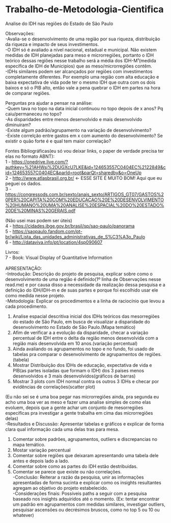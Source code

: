 # Trabalho-de-Metodologia-Cientifica
Analise do IDH nas regiões do Estado de São Paulo

Observações:<br /> 
-Avalia-se o desenvolvimento de uma região por sua riqueza, distribuição da riqueza e impacto de seus investimentos.<br /> 
-O IDH só é avaliado a nível nacional, estadual e municipal. Não existem medidas de IDH planejadas para meso e microrregiões, portanto o IDH teórico dessas regiões nesse trabalho será a média dos IDH-M¹(medida específica de IDH de Municipios) que as meso/microrregiões contêm.<br /> 
-IDHs similares podem ser alcançados por regiões com investimentos completamente diferentes. Por exemplo uma região com alta educação e baixa expectativa de vida pode ter o mesmo IDH que outra com os dois baixos e só o PIB alto, então vale a pena quebrar o IDH em partes na hora de comparar regiões. <br /> 

Perguntas pra ajudar a pensar na análise:<br /> 
-Quem tava no topo na data inicial continuou no topo depois de x anos? Pq caiu/permaneceu no topo?<br /> 
-As disparidades entre menos desenvolvido e mais desenvolvido diminuiram?<br /> 
-Existe algum padrão/agrupamento na variação de desenvolvimento?<br /> 
-Existe correlção entre gastos em x com aumento do desenvolvimento? Se existir o quão forte é e qual tem maior correlação?<br /> 

Fontes Bibliográficas(eu só vou deixar links, o paper de verdade precisa ter elas no formato ABNT):<br /> 
1 - https://onedrive.live.com/?authkey=%21AHWsj%2DUGXcU7LKE&id=124653557C0404EC%2122849&cid=124653557C0404EC&parId=root&parQt=sharedby&o=OneUp <br /> 
2 - http://www.atlasbrasil.org.br/ <- ESSE SITE É MUITO BOM! Aqui que eu peguei os dados.<br /> 
3 -https://congressods.com.br/sexto/anais_sexto/ARTIGOS_GT07/GASTOS%20PER%20CAPITA%20COM%20EDUCACAO%20E%20DESENVOLVIMENTO%20HUMANO%20UMA%20ANALISE%20ESPACIAL%20DO%20ESTADO%20DE%20MINAS%20GERAIS.pdf <br /> 

(Não usei mas podem ser úteis)<br /> 
4 - https://cidades.ibge.gov.br/brasil/sp/sao-paulo/panorama <br /> 
5 - https://saopaulo.fandom.com/pt-br/wiki/Lista_das_unidades_administrativas_de_S%C3%A3o_Paulo <br /> 
6 - http://dataviva.info/pt/location/4sp090607 <br /> 

Livros:<br /> 
7 - Book: Visual Display of Quantitative Information<br /> 
<br /> 
APRESENTAÇÃO:<br /> 
-Introdução: Descrição do projeto de pesquisa, explicar sobre como o desenvolvimento de uma região é definido(1º linha de Observações nesse read.me) e por causa disso a necessidade da realização dessa pesquisa e a definição do IDH/IDH-m e de suas partes e porque foi escolhido usar ele como medida nesse projeto.<br /> 
-Metodologia: Explicar os procedimentos e a linha de raciocínio que levou a cada procedimento.<br /> 
  1. Analise espacial descritiva inicial dos IDHs teóricos das mesorregiões do estado de São Paulo, em busca de visualizar a disparidade do desenvolvimento no Estado de São Paulo.(Mapa temático)<br />  
  2. Afim de verificar a a evolução da disparidade, checar a variação percentual de IDH entre o delta da região menos desenvolvida com a região mais desenvolvida em 10 anos.(variação percentual)<br /> 
  3. Ainda avaliando os agrupamentos no topo e no fundo, foi usado de tabelas pra comparar o desenvolvimento de agrupamentos de regiões.(tabela)<br /> 
  4. Mostrar Distribuição dos IDHs de educação, expectativa de vida e PIB(as partes isoladas que formam o IDH) dos 3 países menos desenvolvidos e 3 mais desenvolvidos(gráficos de barras)<br /> 
  5. Mostrar 3 plots com IDH normal contra os outros 3 IDHs e checar por evidências de correlações(scatter plot)<br /> 

(Eu não sei se é uma boa pegar nas microrregiões ainda, pra segunda eu acho uma boa ver as meso e fazer uma analise simples de como elas evoluem, depois que a gente achar um conjunto de mesorregiões especificas pra investigar a gente trabalha em cima das microrregiões delas)<br /> 
-Resultados e Discussão: Apresentar tabelas e gráficos e explicar de forma clara qual informação cada uma delas tras para mesa.<br /> 
  1. Comentar sobre padrões, agrupamentos, outliers e discrepancias no mapa temático.<br /> 
  2. Mostar variação percentual<br /> 
  3. Comentar sobre regiões que deixaram apresentando uma tabela dele antes e depois lado a lado.<br /> 
  4. Comentar sobre como as partes do IDH estão destribuidas.<br /> 
  5. Comentar se parece que existe ou não correlações.<br /> 
-Conclusão: Reiterar a razão da pesquisa, unir as informações apresentadas de forma sucinta e explicar como os insights resultantes agregam ao objetivo do projeto estabelecido.<br /> 
-Considerações finais: Possíveis paths a seguir com a pesquisa baseado nos insights adquiridos até o momento. (Ex: tentar encontrar um padrão em agrupamentos com medidas similares, investigar outliers, pesquisar ascensões ou decrésimos bruscos, como no top 5 ou 10 ou whatever)<br /> 
